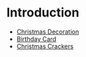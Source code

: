 # Introduction

- [Christmas Decoration](christmasdecoration/README.md)
- [Birthday Card](birthdaycard/README.md)
- [Christmas Crackers](christmascrackers/README.md)
